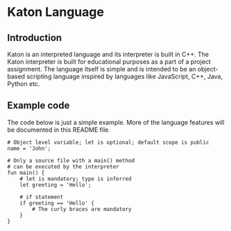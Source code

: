 # Katon Language

## Introduction

Katon is an interpreted language and its interpreter is built in C++. The Katon interpreter is built for educational
purposes as a part of a project assignment. The language itself is simple and is intended to be an object-based scripting 
language inspired by languages like JavaScript, C++, Java, Python etc. 

## Example code
The code below is just a simple example. More of the language features will be documented in this README file.
```
# Object level variable; let is optional; default scope is public
name = 'John';

# Only a source file with a main() method
# can be executed by the interpreter
fun main() {
    # let is mandatory; type is inferred
    let greeting = 'Hello';
    
    # if statement
    if greeting == 'Hello' {
        # The curly braces are mandatory
    }
}

```

